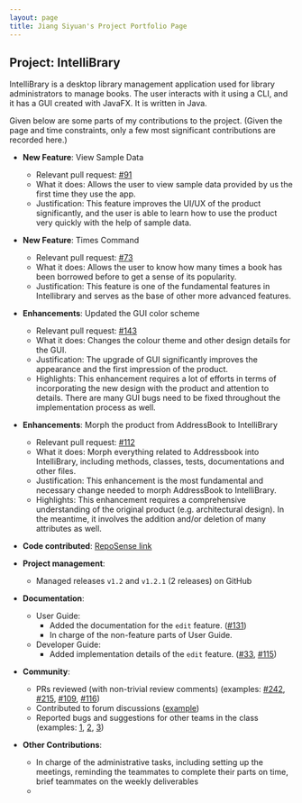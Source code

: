 ```yaml
---
layout: page
title: Jiang Siyuan's Project Portfolio Page
---
```


## Project: IntelliBrary

IntelliBrary is a desktop library management application used for library administrators to manage books. The user interacts with it using a CLI, and it has a GUI created with JavaFX. It is written in Java.

Given below are some parts of my contributions to the project. (Given the page and time constraints, only a few most significant contributions are recorded here.)

* **New Feature**: View Sample Data
  * Relevant pull request: [#91](https://github.com/AY2021S1-CS2103-F09-3/tp/pull/91)
  * What it does: Allows the user to view sample data provided by us the first time they use the app.
  * Justification: This feature improves the UI/UX of the product significantly, and the user is able to learn how to use the product very quickly with the help of sample data.

* **New Feature**: Times Command
  * Relevant pull request: [#73](https://github.com/AY2021S1-CS2103-F09-3/tp/pull/73)
  * What it does: Allows the user to know how many times a book has been borrowed before to get a sense of its popularity.
  * Justification: This feature is one of the fundamental features in Intellibrary and serves as the base of other more advanced features.

* **Enhancements**: Updated the GUI color scheme
  * Relevant pull request: [#143](https://github.com/AY2021S1-CS2103-F09-3/tp/pull/143)
  * What it does: Changes the colour theme and other design details for the GUI.
  * Justification: The upgrade of GUI significantly improves the appearance and the first impression of the product.
  * Highlights: This enhancement requires a lot of efforts in terms of incorporating the new design with the product and attention to details. There are many GUI bugs need to be fixed throughout the implementation process as well.

* **Enhancements**: Morph the product from AddressBook to IntelliBrary
  * Relevant pull request: [\#112](https://github.com/AY2021S1-CS2103-F09-3/tp/pull/112)
  * What it does: Morph everything related to Addressbook into IntelliBrary, including methods, classes, tests, documentations and other files.
  * Justification: This enhancement is the most fundamental and necessary change needed to morph AddressBook to IntelliBrary.
  * Highlights: This enhancement requires a comprehensive understanding of the original product (e.g. architectural design). In the meantime, it involves the addition and/or deletion of many attributes as well.

* **Code contributed**: [RepoSense link](https://nus-cs2103-ay2021s1.github.io/tp-dashboard/#breakdown=true&search=stefan-jiang)

* **Project management**:
  * Managed releases `v1.2` and `v1.2.1` (2 releases) on GitHub

* **Documentation**:
  * User Guide:
    * Added the documentation for the `edit` feature. ([\#131](https://github.com/AY2021S1-CS2103-F09-3/tp/pull/131))
    * In charge of the non-feature parts of User Guide.
  * Developer Guide:
    * Added implementation details of the `edit` feature. ([#33](https://github.com/AY2021S1-CS2103-F09-3/tp/pull/33), [#115](https://github.com/AY2021S1-CS2103-F09-3/tp/pull/115))

* **Community**:
  * PRs reviewed (with non-trivial review comments) (examples: [\#242](https://github.com/AY2021S1-CS2103-F09-3/tp/pull/242), [\#215](https://github.com/AY2021S1-CS2103-F09-3/tp/pull/215), [\#109](https://github.com/AY2021S1-CS2103-F09-3/tp/pull/109), [\#116](https://github.com/AY2021S1-CS2103-F09-3/tp/pull/116))
  * Contributed to forum discussions ([example](https://github.com/nus-cs2103-AY2021S1/forum/issues/90))
  * Reported bugs and suggestions for other teams in the class (examples: [1](https://github.com/AY2021S1-CS2103-T14-2/tp/issues/97), [2](https://github.com/AY2021S1-CS2103-T14-2/tp/issues/98), [3](https://github.com/AY2021S1-CS2103-T14-2/tp/issues/98))
  
* **Other Contributions**:
  * In charge of the administrative tasks, including setting up the meetings, reminding the teammates to complete their parts on time, brief teammates on the weekly deliverables
  * 
